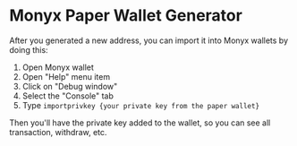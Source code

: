 # Monyx Paper Wallet Generator

After you generated a new address, you can import it into Monyx wallets by doing this:

1. Open Monyx wallet
2. Open "Help" menu item
3. Click on "Debug window"
3. Select the "Console" tab
4. Type `importprivkey {your private key from the paper wallet}`

Then you'll have the private key added to the wallet, so you can see all transaction, withdraw, etc.
